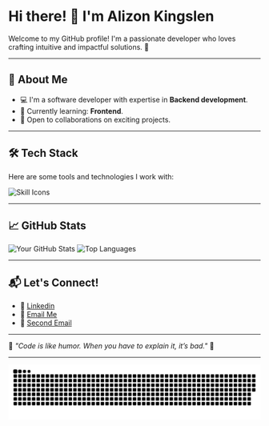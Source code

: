# Hi there! 👋 I'm Alizon Kingslen 

Welcome to my GitHub profile! I'm a passionate developer who loves crafting intuitive and impactful solutions. 🚀

---

## 🌟 About Me

-   💻 I'm a software developer with expertise in **Backend development**.
-   🌱 Currently learning: **Frontend**.
-   🤝 Open to collaborations on exciting projects.

---

## 🛠️ Tech Stack

Here are some tools and technologies I work with:

![Skill Icons](https://skillicons.dev/icons?i=html,css,js,typescript,git,github,nodejs,express,prisma,postgres&theme=light)

---

## 📈 GitHub Stats

![Your GitHub Stats](https://github-readme-stats.vercel.app/api?username=KINZEE97&show_icons=true&theme=radical)
![Top Languages](https://github-readme-stats.vercel.app/api/top-langs/?username=KINZEE97&layout=compact&theme=radical)

---

## 📬 Let's Connect!

-   💬 [Linkedin](https://www.linkedin.com/in/alizon-kingslen-530b99349/)
-   📧 [Email Me](mailto:kingslenalizon@gmail.com)
-   📧 [Second Email](mailto:kingslenalizon@icloud.com)

---

🌟 _"Code is like humor. When you have to explain it, it’s bad."_ 🌟

---

![Snake animation](https://github.com/leandroooh/leandroooh/blob/output/github-contribution-grid-snake.svg) 
